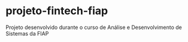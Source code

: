 # projeto-fintech-fiap
Projeto desenvolvido durante o curso de Análise e Desenvolvimento de Sistemas da FIAP
